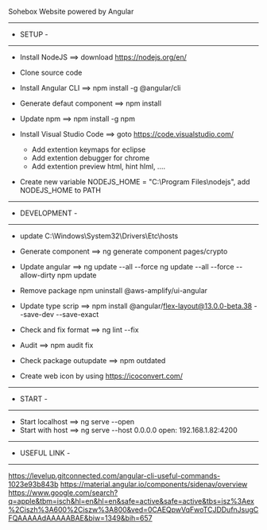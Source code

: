 Sohebox Website powered by Angular

---------
- SETUP -
---------
 - Install NodeJS             ==> download https://nodejs.org/en/
 - Clone source code
 - Install Angular CLI        ==> npm install -g @angular/cli
 - Generate defaut component  ==> npm install
 - Update npm                 ==> npm install -g npm

 - Install Visual Studio Code ==> goto https://code.visualstudio.com/
   + Add extention keymaps for eclipse
   + Add extention debugger for chrome
   + Add extention preview html, hint hlml, ....
   
 - Create new variable NODEJS_HOME = "C:\Program Files\nodejs", add NODEJS_HOME to PATH  

---------------
- DEVELOPMENT -
---------------
- update C:\Windows\System32\Drivers\Etc\hosts
- Generate component         ==> ng generate component pages/crypto
- Update angular             ==> ng update --all --force
                                 ng update --all --force --allow-dirty
                                 npm update
        
- Remove package                 npm uninstall @aws-amplify/ui-angular                                   
- Update type scrip          ==> npm install @angular/flex-layout@13.0.0-beta.38 --save-dev --save-exact
- Check and fix format       ==> ng lint --fix
- Audit                      ==> npm audit fix
- Check package outupdate    ==> npm outdated 


- Create web icon by using https://icoconvert.com/
---------
- START -
---------
 - Start localhost          ==> ng serve --open
 - Start with host          ==> ng serve --host 0.0.0.0   open: 192.168.1.82:4200

---------------
- USEFUL LINK -
---------------
https://levelup.gitconnected.com/angular-cli-useful-commands-1023e93b843b
https://material.angular.io/components/sidenav/overview
https://www.google.com/search?q=apple&tbm=isch&hl=en&hl=en&safe=active&safe=active&tbs=isz%3Aex%2Ciszh%3A600%2Ciszw%3A800&ved=0CAEQpwVqFwoTCJDDufnJsugCFQAAAAAdAAAAABAE&biw=1349&bih=657